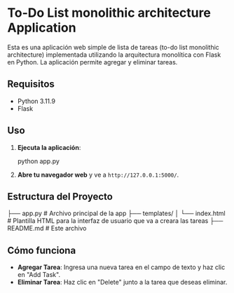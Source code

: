 # To-Do List monolithic architecture Application

Esta es una aplicación web simple de lista de tareas (to-do list monolithic architecture) implementada utilizando la arquitectura monolítica con Flask en Python. La aplicación permite agregar y eliminar tareas.

## Requisitos

- Python 3.11.9
- Flask


## Uso

1. **Ejecuta la aplicación**:
    
    python app.py


2. **Abre tu navegador web** y ve a `http://127.0.0.1:5000/`.

## Estructura del Proyecto
├── app.py # Archivo principal de la app
├── templates/
│ └── index.html # Plantilla HTML para la interfaz de usuario que va a creara las tareas
├── README.md # Este archivo
## Cómo funciona
- **Agregar Tarea**: Ingresa una nueva tarea en el campo de texto y haz clic en "Add Task".
- **Eliminar Tarea**: Haz clic en "Delete" junto a la tarea que deseas eliminar.
